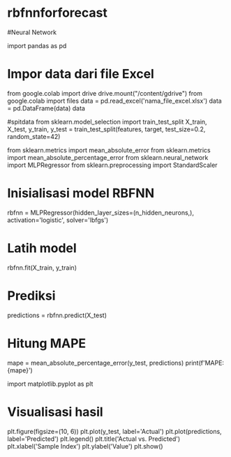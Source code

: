 # rbfnnforforecast
#Neural Network

import pandas as pd

# Impor data dari file Excel
from google.colab import drive
drive.mount("/content/gdrive")
from google.colab import files
data = pd.read_excel('nama_file_excel.xlsx')
data = pd.DataFrame(data)
data

#spitdata
from sklearn.model_selection import train_test_split
X_train, X_test, y_train, y_test = train_test_split(features, target, test_size=0.2, random_state=42)

from sklearn.metrics import mean_absolute_error
from sklearn.metrics import mean_absolute_percentage_error
from sklearn.neural_network import MLPRegressor
from sklearn.preprocessing import StandardScaler

# Inisialisasi model RBFNN
rbfnn = MLPRegressor(hidden_layer_sizes=(n_hidden_neurons,), activation='logistic', solver='lbfgs')

# Latih model
rbfnn.fit(X_train, y_train)

# Prediksi
predictions = rbfnn.predict(X_test)

# Hitung MAPE
mape = mean_absolute_percentage_error(y_test, predictions)
print(f'MAPE: {mape}')

import matplotlib.pyplot as plt

# Visualisasi hasil
plt.figure(figsize=(10, 6))
plt.plot(y_test, label='Actual')
plt.plot(predictions, label='Predicted')
plt.legend()
plt.title('Actual vs. Predicted')
plt.xlabel('Sample Index')
plt.ylabel('Value')
plt.show()



